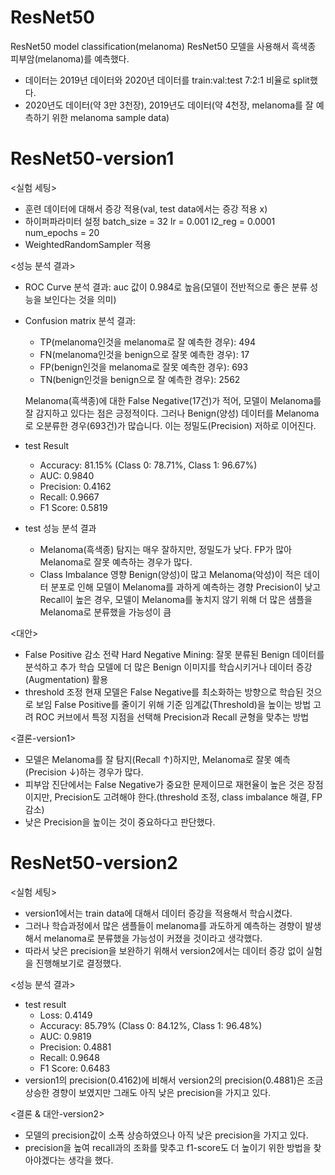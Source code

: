 # ResNet50
ResNet50 model classification(melanoma)
ResNet50 모델을 사용해서 흑색종 피부암(melanoma)를 예측했다.
- 데이터는 2019년 데이터와 2020년 데이터를 train:val:test 7:2:1 비율로 split했다.
- 2020년도 데이터(약 3만 3천장), 2019년도 데이터(약 4천장, melanoma를 잘 예측하기 위한 melanoma sample data)

# ResNet50-version1

<실험 세팅>
- 훈련 데이터에 대해서 증강 적용(val, test data에서는 증강 적용 x)
- 하이퍼파라미터 설정
  batch_size = 32
  lr = 0.001
  l2_reg = 0.0001
  num_epochs = 20
- WeightedRandomSampler 적용


<성능 분석 결과>
- ROC Curve 분석 결과: auc 값이 0.984로 높음(모델이 전반적으로 좋은 분류 성능을 보인다는 것을 의미)
- Confusion matrix 분석 결과:
  - TP(melanoma인것을 melanoma로 잘 예측한 경우): 494
  - FN(melanoma인것을 benign으로 잘못 예측한 경우): 17
  - FP(benign인것을 melanoma로 잘못 예측한 경우): 693
  - TN(benign인것을 benign으로 잘 예측한 경우): 2562
  
  Melanoma(흑색종)에 대한 False Negative(17건)가 적어, 모델이 Melanoma를 잘 감지하고 있다는 점은 긍정적이다.
  그러나 Benign(양성) 데이터를 Melanoma로 오분류한 경우(693건)가 많습니다. 이는 정밀도(Precision) 저하로 이어진다.
- test Result
  - Accuracy: 81.15% (Class 0: 78.71%, Class 1: 96.67%)
  - AUC: 0.9840
  - Precision: 0.4162
  - Recall: 0.9667
  - F1 Score: 0.5819
- test 성능 분석 결과
  - Melanoma(흑색종) 탐지는 매우 잘하지만, 정밀도가 낮다.
    FP가 많아 Melanoma로 잘못 예측하는 경우가 많다.
  - Class Imbalance 영향
    Benign(양성)이 많고 Melanoma(악성)이 적은 데이터 분포로 인해 모델이 Melanoma를 과하게 예측하는 경향
    Precision이 낮고 Recall이 높은 경우, 모델이 Melanoma를 놓치지 않기 위해 더 많은 샘플을 Melanoma로 분류했을 가능성이 큼


<대안>
- False Positive 감소 전략
  Hard Negative Mining: 잘못 분류된 Benign 데이터를 분석하고 추가 학습
  모델에 더 많은 Benign 이미지를 학습시키거나 데이터 증강(Augmentation) 활용
- threshold 조정
  현재 모델은 False Negative를 최소화하는 방향으로 학습된 것으로 보임
  False Positive를 줄이기 위해 기준 임계값(Threshold)을 높이는 방법 고려
  ROC 커브에서 특정 지점을 선택해 Precision과 Recall 균형을 맞추는 방법


<결론-version1>
- 모델은 Melanoma를 잘 탐지(Recall ↑)하지만, Melanoma로 잘못 예측(Precision ↓)하는 경우가 많다.
- 피부암 진단에서는 False Negative가 중요한 문제이므로 재현율이 높은 것은 장점이지만, Precision도 고려해야 한다.(threshold 조정, class imbalance 해결, FP 감소)
- 낮은 Precision을 높이는 것이 중요하다고 판단했다.

# ResNet50-version2

<실험 세팅>
- version1에서는 train data에 대해서 데이터 증강을 적용해서 학습시켰다.
- 그러나 학습과정에서 많은 샘플들이 melanoma를 과도하게 예측하는 경향이 발생해서 melanoma로 분류했을 가능성이 커졌을 것이라고 생각했다.
- 따라서 낮은 precision을 보완하기 위해서 version2에서는 데이터 증강 없이 실험을 진행해보기로 결정했다.


<성능 분석 결과>
- test result
  - Loss: 0.4149
  - Accuracy: 85.79% (Class 0: 84.12%, Class 1: 96.48%)
  - AUC: 0.9819
  - Precision: 0.4881
  - Recall: 0.9648
  - F1 Score: 0.6483
- version1의 precision(0.4162)에 비해서 version2의 precision(0.4881)은 조금 상승한 경향이 보였지만 그래도 아직 낮은 precision을 가지고 있다.


<결론 & 대안-version2>
- 모델의 precision값이 소폭 상승하였으나 아직 낮은 precision을 가지고 있다.
- precision을 높여 recall과의 조화를 맞추고 f1-score도 더 높이기 위한 방법을 찾아야겠다는 생각을 했다.

